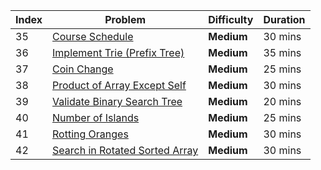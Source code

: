 | Index | Problem                                                                                                   | Difficulty          | Duration |
|-------|-----------------------------------------------------------------------------------------------------------|---------------------|----------|
| 35    | [Course Schedule](https://leetcode.com/problems/course-schedule)                                           | **Medium**          | 30 mins  |
| 36    | [Implement Trie (Prefix Tree)](https://leetcode.com/problems/implement-trie-prefix-tree)                   | **Medium**          | 35 mins  |
| 37    | [Coin Change](https://leetcode.com/problems/coin-change)                                                   | **Medium**          | 25 mins  |
| 38    | [Product of Array Except Self](https://leetcode.com/problems/product-of-array-except-self)                 | **Medium**          | 30 mins  |
| 39    | [Validate Binary Search Tree](https://leetcode.com/problems/validate-binary-search-tree)                     | **Medium**          | 20 mins  |
| 40    | [Number of Islands](https://leetcode.com/problems/number-of-islands)                                       | **Medium**          | 25 mins  |
| 41    | [Rotting Oranges](https://leetcode.com/problems/rotting-oranges)                                           | **Medium**          | 30 mins  |
| 42    | [Search in Rotated Sorted Array](https://leetcode.com/problems/search-in-rotated-sorted-array)             | **Medium**          | 30 mins  |
